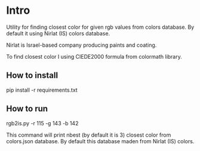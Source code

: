 # Intro
Utility for finding closest color for given rgb values from colors database.  By default it using Nirlat (IS) colors database.

Nirlat is Israel-based company producing paints and coating.

To find closest color I using CIEDE2000 formula from colormath library.

## How to install
  pip install -r requirements.txt

## How to run
  rgb2is.py -r 115 -g 143 -b 142

This command will print nbest (by default it is 3) closest color from  colors.json database. By default this database maden from Nirlat (IS) colors.
